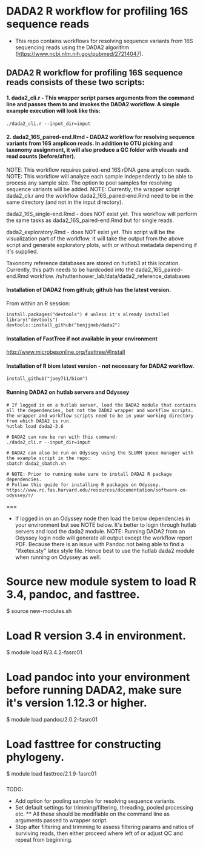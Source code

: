 DADA2 R workflow for profiling 16S sequence reads
======


* This repo contains workflows for resolving sequence variants from 16S sequencing reads using the DADA2 algorithm (https://www.ncbi.nlm.nih.gov/pubmed/27214047).

DADA2 R workflow for profiling 16S sequence reads consists of these two scripts:
--------------------------------------------------------------------------------


#### 1. dada2_cli.r - This wrapper script parses arguments from the command line and passes them to and invokes the DADA2 workflow. A simple example execution will look like this:
```./dada2_cli.r --input_dir=input```

#### 2. dada2_16S_paired-end.Rmd - DADA2 workflow for resolving sequence variants from 16S amplicon reads. In addition to OTU picking and taxonomy assignment, it will also produce a QC folder with visuals and read counts (before/after). 
  NOTE: This workflow requires paired-end 16S rDNA gene amplicon reads.
  NOTE: This workflow will analyze each sample independently to be able to process any sample size.  The option to pool samples for resolving sequence variants will be added.
  NOTE: Currently, the wrapper script dada2_cli.r and the workflow dada2_16S_paired-end.Rmd need to be in the same directory (and not in the input directory).  
  
dada2_16S_single-end.Rmd - does NOT exist yet.  This workflow will perform the same tasks as dada2_16S_paired-end.Rmd but for single reads.

dada2_exploratory.Rmd -  does NOT exist yet.  This script will be the visualization part of the workflow.  It will take the output from the above script and generate exploratory plots, with or without metadata depending if it's supplied.

Taxonomy reference databases are stored on hutlab3 at this location.  
  Currently, this path needs to be hardcoded into the dada2_16S_paired-end.Rmd workflow.
  /n/huttenhower_lab/data/dada2_reference_databases



#### Installation of DADA2 from github; github has the latest version.
From within an R session:
```
install.packages("devtools") # unless it's already installed
library("devtools")
devtools::install_github("benjjneb/dada2")
```

#### Installation of FastTree if not available in your environment
http://www.microbesonline.org/fasttree/#Install

#### Installation of R biom latest version - not necessary for DADA2 workflow.
```library(devtools)
install_github("joey711/biom")
```


#### Running DADA2 on hutlab servers and Odyssey

```
# If logged in on a hutlab server, load the DADA2 module that contains all the dependencies, but not the DADA2 wrapper and workflow scripts. The wrapper and workflow scripts need to be in your working directory from which DADA2 is run.
hutlab load dada2-3.6

# DADA2 can now be run with this command:
./dada2_cli.r --input_dir=input

# DADA2 can also be run on Odyssey using the SLURM queue manager with the example script in the repo:
sbatch dada2_sbatch.sh 

# NOTE: Prior to running make sure to install DADA2 R package dependencies. 
# Follow this guide for installing R packages on Odyssey.
https://www.rc.fas.harvard.edu/resources/documentation/software-on-odyssey/r/
```



===
* If logged in on an Odyssey node then load the below dependencies in your environment but see NOTE below.  It's better to login through hutlab servers and load the dada2 module.
NOTE:  Running DADA2 from an Odyssey login node will generate all output except the workflow report PDF.  Because there is an issue with Pandoc not being able to find a "ifxetex.sty" latex style file.  Hence best to use the hutlab dada2 module when running on Odyssey as well.

# Source new module system to load R 3.4, pandoc, and fasttree.
$ source new-modules.sh

# Load R version 3.4 in environment.
$ module load R/3.4.2-fasrc01

# Load pandoc into your environment before running DADA2, make sure it's version 1.12.3 or higher.
$ module load pandoc/2.0.2-fasrc01

# Load fasttree for constructing phylogeny.
$ module load fasttree/2.1.9-fasrc01




#####
TODO:
* Add option for pooling samples for resolving sequence variants.
* Set default settings for trimming/filtering, threading, pooled processing etc.
** All these should be modifiable on the command line as arguments passed to wrapper script.
* Stop after filtering and trimming to assess filtering params and ratios of surviving reads, then either proceed where left of or adjust QC and repeat from beginning.

